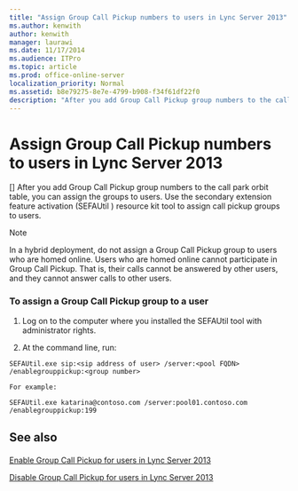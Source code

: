```yaml
---
title: "Assign Group Call Pickup numbers to users in Lync Server 2013"
ms.author: kenwith
author: kenwith
manager: laurawi
ms.date: 11/17/2014
ms.audience: ITPro
ms.topic: article
ms.prod: office-online-server
localization_priority: Normal
ms.assetid: b8e79275-8e7e-4799-b908-f34f61df22f0
description: "After you add Group Call Pickup group numbers to the call park orbit table, you can assign the groups to users. Use the secondary extension feature activation (SEFAUtil ) resource kit tool to assign call pickup groups to users."
---
```


# Assign Group Call Pickup numbers to users in Lync Server 2013
[]
After you add Group Call Pickup group numbers to the call park orbit table, you can assign the groups to users. Use the secondary extension feature activation (SEFAUtil ) resource kit tool to assign call pickup groups to users.
  
> [!NOTE]
> In a hybrid deployment, do not assign a Group Call Pickup group to users who are homed online. Users who are homed online cannot participate in Group Call Pickup. That is, their calls cannot be answered by other users, and they cannot answer calls to other users. 
  
### To assign a Group Call Pickup group to a user

1. Log on to the computer where you installed the SEFAUtil tool with administrator rights.
    
2. At the command line, run:
    
  ```
  SEFAUtil.exe sip:<sip address of user> /server:<pool FQDN> /enablegrouppickup:<group number>
  ```

    For example:
    
  ```
  SEFAUtil.exe katarina@contoso.com /server:pool01.contoso.com /enablegrouppickup:199
  ```

## See also

#### 

[Enable Group Call Pickup for users in Lync Server 2013](enable-group-call-pickup-for-users.md)
  
[Disable Group Call Pickup for users in Lync Server 2013](disable-group-call-pickup-for-users.md)

